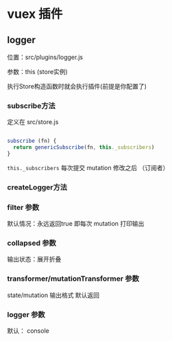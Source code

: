 # vuex 插件

## logger

位置：src/plugins/logger.js

参数：this (store实例)

执行Store构造函数时就会执行插件(前提是你配置了)

### subscribe方法

定义在 src/store.js

```js

subscribe (fn) {
  return genericSubscribe(fn, this._subscribers)
}

```

`this._subscribers` 每次提交 mutation 修改之后 （订阅者）

### createLogger方法


### filter 参数

默认情况：永远返回true 即每次 mutation 打印输出

### collapsed 参数

输出状态：展开折叠

### transformer/mutationTransformer 参数

state/mutation 输出格式
默认返回

### logger 参数

默认： console
